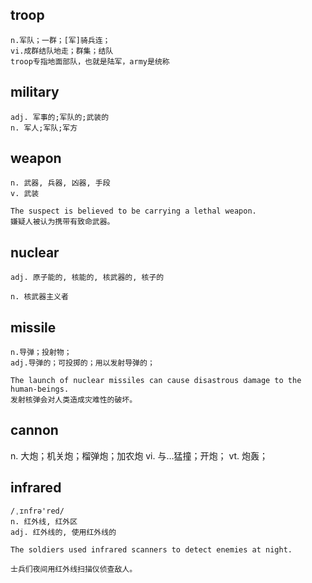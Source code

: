 ## troop
```
n.军队；一群；[军]骑兵连；
vi.成群结队地走；群集；结队
troop专指地面部队，也就是陆军，army是统称
```

## military
```
adj. 军事的;军队的;武装的
n. 军人;军队;军方
```

## weapon
```
n. 武器, 兵器, 凶器, 手段
v. 武装

The suspect is believed to be carrying a lethal weapon.
嫌疑人被认为携带有致命武器。
```

## nuclear
```
adj. 原子能的, 核能的, 核武器的, 核子的

n. 核武器主义者
```

## missile
```
n.导弹；投射物；
adj.导弹的；可投掷的；用以发射导弹的；

The launch of nuclear missiles can cause disastrous damage to the human-beings.
发射核弹会对人类造成灾难性的破坏。
```

## cannon
n. 大炮；机关炮；榴弹炮；加农炮
vi. 与…猛撞；开炮；
vt. 炮轰；

## infrared
```
/ˌɪnfrə'red/
n. 红外线, 红外区
adj. 红外线的, 使用红外线的

The soldiers used infrared scanners to detect enemies at night.

士兵们夜间用红外线扫描仪侦查敌人。
```